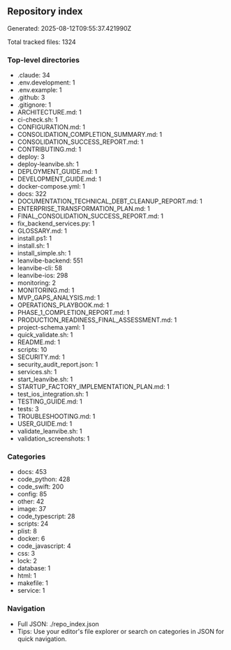 ## Repository index

Generated: 2025-08-12T09:55:37.421990Z

Total tracked files: 1324

### Top-level directories
- .claude: 34
- .env.development: 1
- .env.example: 1
- .github: 3
- .gitignore: 1
- ARCHITECTURE.md: 1
- ci-check.sh: 1
- CONFIGURATION.md: 1
- CONSOLIDATION_COMPLETION_SUMMARY.md: 1
- CONSOLIDATION_SUCCESS_REPORT.md: 1
- CONTRIBUTING.md: 1
- deploy: 3
- deploy-leanvibe.sh: 1
- DEPLOYMENT_GUIDE.md: 1
- DEVELOPMENT_GUIDE.md: 1
- docker-compose.yml: 1
- docs: 322
- DOCUMENTATION_TECHNICAL_DEBT_CLEANUP_REPORT.md: 1
- ENTERPRISE_TRANSFORMATION_PLAN.md: 1
- FINAL_CONSOLIDATION_SUCCESS_REPORT.md: 1
- fix_backend_services.py: 1
- GLOSSARY.md: 1
- install.ps1: 1
- install.sh: 1
- install_simple.sh: 1
- leanvibe-backend: 551
- leanvibe-cli: 58
- leanvibe-ios: 298
- monitoring: 2
- MONITORING.md: 1
- MVP_GAPS_ANALYSIS.md: 1
- OPERATIONS_PLAYBOOK.md: 1
- PHASE_1_COMPLETION_REPORT.md: 1
- PRODUCTION_READINESS_FINAL_ASSESSMENT.md: 1
- project-schema.yaml: 1
- quick_validate.sh: 1
- README.md: 1
- scripts: 10
- SECURITY.md: 1
- security_audit_report.json: 1
- services.sh: 1
- start_leanvibe.sh: 1
- STARTUP_FACTORY_IMPLEMENTATION_PLAN.md: 1
- test_ios_integration.sh: 1
- TESTING_GUIDE.md: 1
- tests: 3
- TROUBLESHOOTING.md: 1
- USER_GUIDE.md: 1
- validate_leanvibe.sh: 1
- validation_screenshots: 1

### Categories
- docs: 453
- code_python: 428
- code_swift: 200
- config: 85
- other: 42
- image: 37
- code_typescript: 28
- scripts: 24
- plist: 8
- docker: 6
- code_javascript: 4
- css: 3
- lock: 2
- database: 1
- html: 1
- makefile: 1
- service: 1

### Navigation
- Full JSON: ./repo_index.json
- Tips: Use your editor's file explorer or search on categories in JSON for quick navigation.
